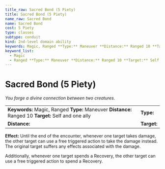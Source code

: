 ```yaml
---
title_raw: Sacred Bond (5 Piety)
title: Sacred Bond (5 Piety)
name_raw: Sacred Bond
name: Sacred Bond
cost: 5 Piety
type: classes
subtype: conduit
kind: 2nd-level domain ability
keywords: Magic, Ranged **Type:** Maneuver **Distance:** Ranged 10 **Target:** Self and one ally
keyword_list:
  - Magic
  - Ranged **Type:** Maneuver **Distance:** Ranged 10 **Target:** Self and one ally
---
```


# Sacred Bond (5 Piety)

*You forge a divine connection between two creatures.*

|                                                                                                      |             |
| :--------------------------------------------------------------------------------------------------- | :---------- |
| **Keywords:** Magic, Ranged **Type:** Maneuver **Distance:** Ranged 10 **Target:** Self and one ally | **Type:**   |
| **Distance:**                                                                                        | **Target:** |

**Effect:** Until the end of the encounter, whenever one target takes damage, the other target can use a free triggered action to take the damage instead. The original target suffers any effects associated with the damage.

Additionally, whenever one target spends a Recovery, the other target can use a free triggered action to spend a Recovery.
